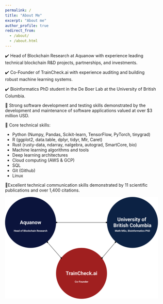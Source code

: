 ```yaml
---
permalink: /
title: "About Me"
excerpt: "About me"
author_profile: true
redirect_from: 
  - /about/
  - /about.html
---
```


✔️ Head of Blockchain Research at Aquanow with experience leading technical blockchain R&D projects, partnerships, and investments.

✔️ Co-Founder of TrainCheck.ai with experience auditing and building robust machine learning systems.

✔️ Bioinformatics PhD student in the De Boer Lab at the University of British Columbia. 

🔨 Strong software development and testing skills demonstrated by the development and maintenance of software applications valued at over $3 million USD. 

🔨 Core technical skills: 

- Python (Numpy, Pandas, Scikit-learn, TensorFlow, PyTorch, tinygrad)
- R (ggplot2, data.table, dplyr, tidyr, Mlr, Caret)
- Rust (rusty-data, ndarray, nalgebra, autograd, SmartCore, bio)
- Machine learning algorithms and tools
- Deep learning architectures
- Cloud computing (AWS & GCP) 
- SQL
- Git (Github)
- Linux

📖Excellent technical communication skills demonstrated by 11 scientific publications and over 1,400 citations.

![](images/diagram.png)
